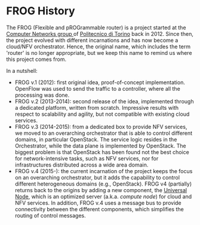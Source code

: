 # FROG History

The FROG (Flexible and pROGrammable router) is a project started at the [Computer Networks group ](http://netgroup.polito.it) of [Politecnico di Torino](http://www.polito.it) back in 2012. Since then, the project evolved with different incarnations and has now become a cloud/NFV orchestrator. Hence, the original name, which includes the term 'router' is no longer appropriate, but we keep this name to remind us where this project comes from.

In a nutshell:
  * FROG v.1 (2012): first original idea, proof-of-concept implementation. OpenFlow was used to send the traffic to a controller, where all the processing was done.
  * FROG v.2 (2013-2014): second release of the idea, implemented through a dedicated platform, written from scratch. Impressive results with respect to scalability and agility, but not compatible with existing cloud services.
  * FROG v.3 (2014-2015): from a dedicated box to provide NFV services, we moved to an overarching orchestrator that is able to control different domains, in particular OpenStack. The service logic resides in the Orchestrator, while the data plane is implemented by OpenStack. The biggest problem is that OpenStack has been found not the best choice for network-intensive tasks, such as NFV services, nor for infrastructures distributed across a wide area domain.
  * FROG v.4 (2015-): the current incarnation of the project keeps the focus on an overarching orchestrator, but it adds the capability to control different heterogeneous domains (e.g., OpenStack). FROG v4 (partially) returns back to the origins by adding a new component, the [Universal Node](http://github.com/netgroup-polito/un-orchestrator), which is an optimized server (a.k.a. *compute node*) for cloud and NFV services. In addition, FROG v.4 uses a message bus to provide connectivity between the different components, which simplifies the routing of control messages.
